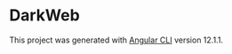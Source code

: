 # DarkWeb

This project was generated with [Angular CLI](https://github.com/angular/angular-cli) version 12.1.1.
